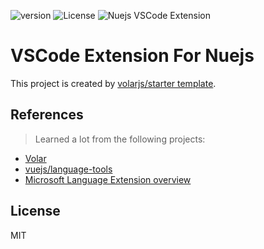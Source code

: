 ![version](https://img.shields.io/badge/Version-0.0.1-green)
![License](https://img.shields.io/badge/License-MIT-blue)
![Nuejs VSCode Extension](https://img.shields.io/badge/VScode%20Extension-NueJS-yellow)
# VSCode Extension For Nuejs

This project is created by [volarjs/starter template](https://github.com/volarjs/starter).

## References

> Learned a lot from the following projects:

- [Volar](https://volarjs.github.io/)
- [vuejs/language-tools](https://github.com/vuejs/language-tools)
- [Microsoft Language Extension overview](https://code.visualstudio.com/api/language-extensions/overview)


## License

MIT
